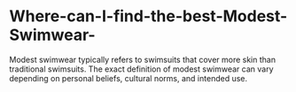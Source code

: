 # Where-can-I-find-the-best-Modest-Swimwear-
Modest swimwear typically refers to swimsuits that cover more skin than traditional swimsuits. The exact definition of modest swimwear can vary depending on personal beliefs, cultural norms, and intended use.
